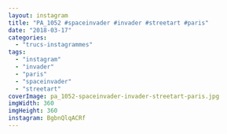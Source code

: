 ```yaml
---
layout: instagram
title: "PA_1052 #spaceinvader #invader #streetart #paris"
date: "2018-03-17"
categories: 
  - "trucs-instagrammes"
tags: 
  - "instagram"
  - "invader"
  - "paris"
  - "spaceinvader"
  - "streetart"
coverImage: pa_1052-spaceinvader-invader-streetart-paris.jpg
imgWidth: 360
imgHeight: 360
instagram: BgbnQlqACRf
---
```

